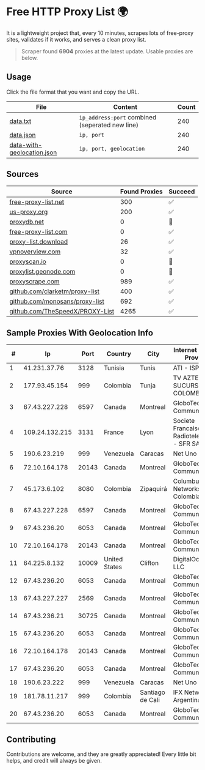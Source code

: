 
# Free HTTP Proxy List 🌍

It is a lightweight project that, every 10 minutes, scrapes lots of free-proxy sites, validates if it works, and serves a clean proxy list.


> Scraper found **6904** proxies at the latest update. Usable proxies are below.

## Usage

Click the file format that you want and copy the URL.


|File|Content|Count|
|----|-------|-----|
|[data.txt](https://raw.githubusercontent.com/themiralay/Proxy-List-World/master/data.txt)|`ip_address:port` combined (seperated new line)|240|
|[data.json](https://raw.githubusercontent.com/themiralay/Proxy-List-World/master/data.json)|`ip, port`|240|
|[data-with-geolocation.json](https://raw.githubusercontent.com/themiralay/Proxy-List-World/master/data-with-geolocation.json)|`ip, port, geolocation`|240|

## Sources

|Source|Found Proxies|Succeed|
|------|-------------|-------|
|[free-proxy-list.net](https://free-proxy-list.net)|300|✅|
|[us-proxy.org](https://www.us-proxy.org)|200|✅|
|[proxydb.net](http://proxydb.net)|0|🚫|
|[free-proxy-list.com](https://free-proxy-list.com/?page=&port=&type%5B%5D=http&type%5B%5D=https&up_time=0&search=Search)|0|✅|
|[proxy-list.download](https://www.proxy-list.download/HTTP)|26|✅|
|[vpnoverview.com](https://vpnoverview.com/privacy/anonymous-browsing/free-proxy-servers)|32|✅|
|[proxyscan.io](https://www.proxyscan.io)|0|🚫|
|[proxylist.geonode.com](https://proxylist.geonode.com/api/proxy-list?limit=300&page=1&sort_by=lastChecked&sort_type=desc&protocols=http,https)|0|🚫|
|[proxyscrape.com](https://api.proxyscrape.com/v2/?request=displayproxies&protocol=http&timeout=10000&country=all&ssl=all&anonymity=all)|989|✅|
|[github.com/clarketm/proxy-list](https://raw.githubusercontent.com/clarketm/proxy-list/master/proxy-list-raw.txt)|400|✅|
|[github.com/monosans/proxy-list](https://raw.githubusercontent.com/monosans/proxy-list/main/proxies/http.txt)|692|✅|
|[github.com/TheSpeedX/PROXY-List](https://raw.githubusercontent.com/TheSpeedX/PROXY-List/master/http.txt)|4265|✅|


## Sample Proxies With Geolocation Info

|#|Ip|Port|Country|City|Internet Service Provider|
|-|--|----|-------|----|-------------------------|
|1|41.231.37.76|3128|Tunisia|Tunis|ATI - ISP|
|2|177.93.45.154|999|Colombia|Tunja|TV AZTECA SUCURSAL COLOMBIA|
|3|67.43.227.228|6597|Canada|Montreal|GloboTech Communications|
|4|109.24.132.215|3131|France|Lyon|Societe Francaise Du Radiotelephone - SFR SA|
|5|190.6.23.219|999|Venezuela|Caracas|Net Uno|
|6|72.10.164.178|20143|Canada|Montreal|GloboTech Communications|
|7|45.173.6.102|8080|Colombia|Zipaquirá|Columbus Networks Colombia|
|8|67.43.227.228|6597|Canada|Montreal|GloboTech Communications|
|9|67.43.236.20|6053|Canada|Montreal|GloboTech Communications|
|10|72.10.164.178|20143|Canada|Montreal|GloboTech Communications|
|11|64.225.8.132|10009|United States|Clifton|DigitalOcean, LLC|
|12|67.43.236.20|6053|Canada|Montreal|GloboTech Communications|
|13|67.43.227.227|2569|Canada|Montreal|GloboTech Communications|
|14|67.43.236.21|30725|Canada|Montreal|GloboTech Communications|
|15|67.43.236.20|6053|Canada|Montreal|GloboTech Communications|
|16|72.10.164.178|20143|Canada|Montreal|GloboTech Communications|
|17|67.43.236.20|6053|Canada|Montreal|GloboTech Communications|
|18|190.6.23.222|999|Venezuela|Caracas|Net Uno|
|19|181.78.11.217|999|Colombia|Santiago de Cali|IFX Networks Argentina S.R.L|
|20|67.43.236.20|6053|Canada|Montreal|GloboTech Communications|



## Contributing

Contributions are welcome, and they are greatly appreciated! Every
little bit helps, and credit will always be given.

